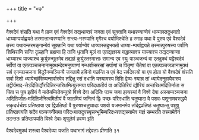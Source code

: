 +++
title = "०७"

+++
 

वैश्वदेवं शंसति यथा वै प्राज एवं वैश्वदेवं तद्यथान्तरं जनता एवं सूक्तानि
यथारण्यान्येवं धाय्यास्तदुभयतो धाय्याम्पर्याह्वयते तस्मात्तान्यरण्यानि
सन्त्य-नरण्यानि मृगैश्च वयोभिश्चेति ह स्माह यथा वै पुरुष एवं
वैश्वदेवं तस्य यथावन्तरमङ्गान्येवं सूक्तानि यथा
पर्वाण्येवं धाय्यास्तदुभयतो धाय्या-म्पर्याह्वयते
तस्मात्पुरुषस्य पर्वाणि शिथिराणि सन्ति दृळ्हानि ब्रह्मणा हि
तानि धृतानि मूलं वा एतद्यज्ञस्य यद्धाय्याश्च याज्याश्च तद्यदन्यान्या
धाय्याश्च याज्याश्च कुर्युरुन्मूलमेव तद्यज्ञं कुर्युस्तस्मात्ताः
समान्य एव स्युः पाञ्चजन्यं वा एतदुक्थं यद्वैश्वदेवं सर्वेषां वा
एतत्पञ्चजनानामुक्थन्देवमनुष्याणां गन्धर्वाप्सरसां सर्पाणां च पितॄणां
चैतेषां वा एतत्पञ्चजञानामुक्थं सर्व एनम्पञ्चजना विदुरैनम्पञ्चिन्यै
जनतायै हविनो गछन्ति य एवं वेद सर्वदेवत्यो वा एष होता यो वैश्वदेवं
शंसति सर्वा दिशो ध्यायेच्छंसिष्यन्सर्वास्वेव तद्दिक्षु रसं दधाति
यस्यामस्य दिशि द्वेष्यः स्यान्न तां ध्यायेदनुहायैवास्य
तद्वीर्यमाद-त्तेऽदितिर्द्यौरदितिरन्तरिक्षमित्युत्तमया
परिदधातीयं वा अदितिरियं द्यौरियं अन्तरिक्षमदितिर्माता स पिता स पुत्र
इतीयं वै मातेयम्पितेयम्पुत्रो विश्वे देवा अदितिः पञ्च जना
इत्यस्यां वै विश्वे देवा अस्याम्पञ्चजना
अदितिर्जात-मदितिर्जनित्वमितीयं वै
जातमियं जनित्वं द्विः पच्छः परिदधाति चतुष्पादा वै पशवः
पशूनामवरुद्ध्यै सकृदर्धर्चशः प्रतिष्ठाया एव
द्विप्रतिष्ठो वै पुरुषश्चतुष्पादाः पशवो यजमानमेव
तद्द्विप्रतिष्ठं चतुष्पात्सु पशुषु
प्रतिष्ठापयति सदैव पञ्चजनीयया
परिदध्यात्तदुपस्पृसन्भूमिम्परिदध्यत्तद्यस्यामेव
यज्ञं सम्भरति तस्यामेवैनं तदन्ततः प्रतिष्ठापयति विश्वे देवाः शृणुतेमं
हवम्म इति 

वैश्वदेवमुक्थं शस्त्वा वैश्वदेव्या यजति यथाभागं तद्देवताः प्रीणाति ३१

 